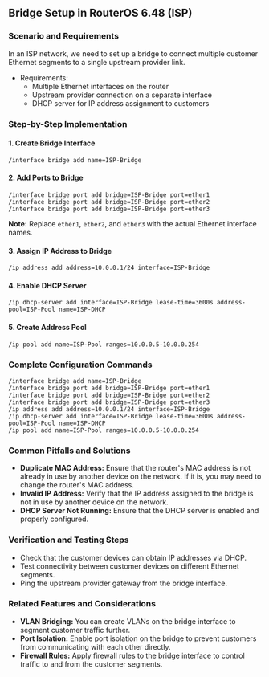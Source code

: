 ## Bridge Setup in RouterOS 6.48 (ISP)

### Scenario and Requirements

In an ISP network, we need to set up a bridge to connect multiple customer Ethernet segments to a single upstream provider link.

* Requirements:
    * Multiple Ethernet interfaces on the router
    * Upstream provider connection on a separate interface
    * DHCP server for IP address assignment to customers

### Step-by-Step Implementation

#### 1. Create Bridge Interface

```
/interface bridge add name=ISP-Bridge
```

#### 2. Add Ports to Bridge

```
/interface bridge port add bridge=ISP-Bridge port=ether1
/interface bridge port add bridge=ISP-Bridge port=ether2
/interface bridge port add bridge=ISP-Bridge port=ether3
```

**Note:** Replace `ether1`, `ether2`, and `ether3` with the actual Ethernet interface names.

#### 3. Assign IP Address to Bridge

```
/ip address add address=10.0.0.1/24 interface=ISP-Bridge
```

#### 4. Enable DHCP Server

```
/ip dhcp-server add interface=ISP-Bridge lease-time=3600s address-pool=ISP-Pool name=ISP-DHCP
```

#### 5. Create Address Pool

```
/ip pool add name=ISP-Pool ranges=10.0.0.5-10.0.0.254
```

### Complete Configuration Commands

```
/interface bridge add name=ISP-Bridge
/interface bridge port add bridge=ISP-Bridge port=ether1
/interface bridge port add bridge=ISP-Bridge port=ether2
/interface bridge port add bridge=ISP-Bridge port=ether3
/ip address add address=10.0.0.1/24 interface=ISP-Bridge
/ip dhcp-server add interface=ISP-Bridge lease-time=3600s address-pool=ISP-Pool name=ISP-DHCP
/ip pool add name=ISP-Pool ranges=10.0.0.5-10.0.0.254
```

### Common Pitfalls and Solutions

* **Duplicate MAC Address:** Ensure that the router's MAC address is not already in use by another device on the network. If it is, you may need to change the router's MAC address.
* **Invalid IP Address:** Verify that the IP address assigned to the bridge is not in use by another device on the network.
* **DHCP Server Not Running:** Ensure that the DHCP server is enabled and properly configured.

### Verification and Testing Steps

* Check that the customer devices can obtain IP addresses via DHCP.
* Test connectivity between customer devices on different Ethernet segments.
* Ping the upstream provider gateway from the bridge interface.

### Related Features and Considerations

* **VLAN Bridging:** You can create VLANs on the bridge interface to segment customer traffic further.
* **Port Isolation:** Enable port isolation on the bridge to prevent customers from communicating with each other directly.
* **Firewall Rules:** Apply firewall rules to the bridge interface to control traffic to and from the customer segments.